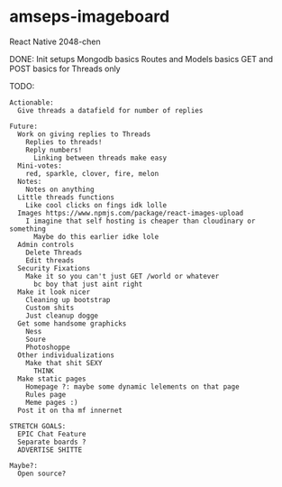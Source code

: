 # amseps-imageboard
 React Native 2048-chen

  DONE:
    Init setups
    Mongodb basics
    Routes and Models basics
    GET and POST basics for Threads only


  TODO:

    Actionable:
      Give threads a datafield for number of replies

    Future:
      Work on giving replies to Threads
        Replies to threads!
        Reply numbers!
          Linking between threads make easy
      Mini-votes:
        red, sparkle, clover, fire, melon
      Notes:
        Notes on anything
      Little threads functions
        Like cool clicks on fings idk lolle
      Images https://www.npmjs.com/package/react-images-upload 
        I imagine that self hosting is cheaper than cloudinary or something
          Maybe do this earlier idke lole
      Admin controls
        Delete Threads
        Edit threads
      Security Fixations
        Make it so you can't just GET /world or whatever
          bc boy that just aint right
      Make it look nicer
        Cleaning up bootstrap
        Custom shits 
        Just cleanup dogge
      Get some handsome graphicks
        Ness
        Soure
        Photoshoppe
      Other individualizations
        Make that shit SEXY 
          THINK
      Make static pages
        Homepage ?: maybe some dynamic lelements on that page
        Rules page
        Meme pages :)
      Post it on tha mf innernet

    STRETCH GOALS:
      EPIC Chat Feature
      Separate boards ?
      ADVERTISE SHITTE

    Maybe?:
      Open source?
